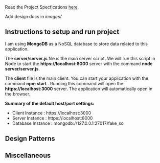Read the Project Specfications [here](https://docs.google.com/document/d/1zZjNk9cbNLz0mp_-YtyZxhMzUph97fVgCkSE4u2k5EA/edit?usp=sharing).

Add design docs in *images/*

## Instructions to setup and run project

I am using **MongoDB** as a NoSQL database to store data related to this application.

The **server/server.js** file is the main server script. We will run this script in Node to start the **https://localhost:8000** server with the command **node server/server.js**.

The **client** file is the main client. You can start your application with the command **npm start** . Running this command will open the **https://localhost:3000** server. The application will automatically open in the browser.

**Summary of the default host/port settings:**
- Client Instance :  https://localhost:3000
- Server Instance :  https://localhost:8000
- Database Instance : mongodb://127.0.0.1:27017/fake_so

## Design Patterns

## Miscellaneous
